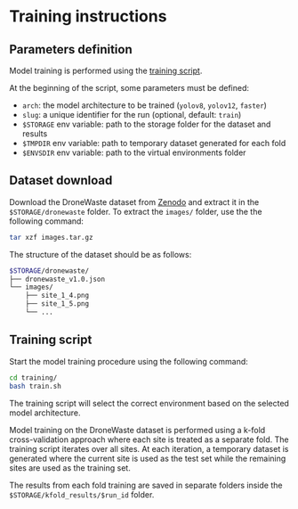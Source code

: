 # Training instructions

## Parameters definition

Model training is performed using the [training script](../training/train.sh).

At the beginning of the script, some parameters must be defined:

* `arch`: the model architecture to be trained (`yolov8`, `yolov12`, `faster`)
* `slug`: a unique identifier for the run (optional, default: `train`)
* `$STORAGE` env variable: path to the storage folder for the dataset and results
* `$TMPDIR` env variable: path to temporary dataset generated for each fold
* `$ENVSDIR` env variable: path to the virtual environments folder

## Dataset download

Download the DroneWaste dataset from [Zenodo](https://zenodo.org/) and extract it in the `$STORAGE/dronewaste` folder.
To extract the `images/` folder, use the the following command:

```bash
tar xzf images.tar.gz
```

The structure of the dataset should be as follows:

```bash
$STORAGE/dronewaste/
├── dronewaste_v1.0.json
└── images/
    ├── site_1_4.png
    ├── site_1_5.png
    └── ...
```

## Training script

Start the model training procedure using the following command:

```bash
cd training/
bash train.sh
```

The training script will select the correct environment based on the selected model architecture.

Model training on the DroneWaste dataset is performed using a k-fold cross-validation approach where each site is treated as a separate fold.
The training script iterates over all sites. At each iteration, a temporary dataset is generated where the current site is used as the test set while the remaining sites are used as the training set.

The results from each fold training are saved in separate folders inside the `$STORAGE/kfold_results/$run_id` folder.
